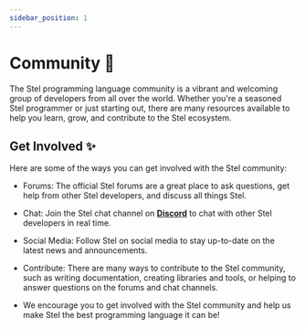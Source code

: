 ```yaml
---
sidebar_position: 1
---
```


# Community 👋

The Stel programming language community is a vibrant and welcoming group of developers from all over the world. Whether you're a seasoned Stel programmer or just starting out, there are many resources available to help you learn, grow, and contribute to the Stel ecosystem.

## Get Involved ✨

Here are some of the ways you can get involved with the Stel community:

* Forums: The official Stel forums are a great place to ask questions, get help from other Stel developers, and discuss all things Stel.

* Chat: Join the Stel chat channel on **[Discord](https://discord.gg/W4vJzEJb2C)** to chat with other Stel developers in real time.

* Social Media: Follow Stel on social media to stay up-to-date on the latest news and announcements.

* Contribute: There are many ways to contribute to the Stel community, such as writing documentation, creating libraries and tools, or helping to answer questions on the forums and chat channels.

* We encourage you to get involved with the Stel community and help us make Stel the best programming language it can be!
